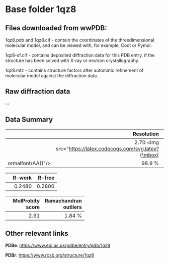 # Base folder 1qz8

## Files downloaded from wwPDB:

1qz8.pdb and 1qz8.cif - contain the coordinates of the threedimensional molecular model, and can be viewed with, for example, Coot or Pymol.

1qz8-sf.cif - contains deposited diffraction data for this PDB entry, if the structure has been solved with X-ray or neutron crystallography.

1qz8.mtz - contains structure factors after automatic refinement of molecular model against the diffraction data.

## Raw diffraction data

--<br> 

## Data Summary
|   | Resolution | Completeness| I/sigma |
|---|-------------:|----------------:|--------------:|
|   |2.70 <img src="https://latex.codecogs.com/svg.latex?{\mbox{
ormalfont\AA}}"/>|98.9  %|<img width=50/>9.400|

|   | **R-work**| **R-free**   
|---|-------------:|----------------:|           
||0.2480|0.2800|

|   |**MolProbity<br>score**| **Ramachandran<br>outliers** 
|---|-------------:|----------------:|
||2.91|1.84 %|

## Other relevant links 
**PDBe**:  https://www.ebi.ac.uk/pdbe/entry/pdb/1qz8
 
**PDBr**: https://www.rcsb.org/structure/1qz8 

